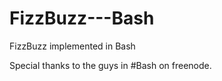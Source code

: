 FizzBuzz---Bash
===============

FizzBuzz implemented in Bash


Special thanks to the guys in #Bash on freenode. 

